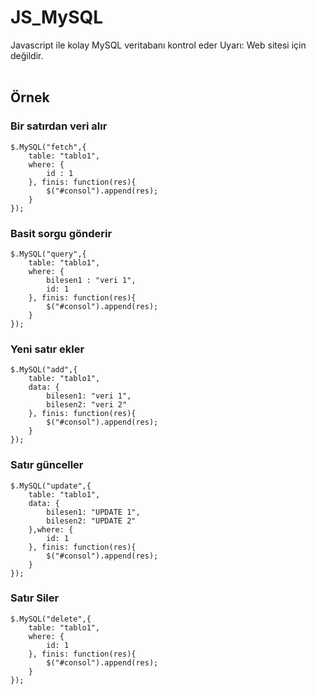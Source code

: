 # JS_MySQL
Javascript ile kolay MySQL veritabanı kontrol eder
Uyarı: Web sitesi için değildir.
<br /><br />
## Örnek
### Bir satırdan veri alır
```
$.MySQL("fetch",{
	table: "tablo1",
	where: {
		id : 1
	}, finis: function(res){
		$("#consol").append(res);
	}
});
```
### Basit sorgu gönderir
```
$.MySQL("query",{
	table: "tablo1",
	where: {
		bilesen1 : "veri 1",
		id: 1
	}, finis: function(res){
		$("#consol").append(res);
	}
});
```
### Yeni satır ekler
```
$.MySQL("add",{
	table: "tablo1",
	data: {
		bilesen1: "veri 1",
		bilesen2: "veri 2"
	}, finis: function(res){
		$("#consol").append(res);
	}
});
```
### Satır günceller
```
$.MySQL("update",{
	table: "tablo1",
	data: {
		bilesen1: "UPDATE 1",
		bilesen2: "UPDATE 2"
	},where: {
		id: 1
	}, finis: function(res){
		$("#consol").append(res);
	}
});
```
### Satır Siler
```
$.MySQL("delete",{
	table: "tablo1",
	where: {
		id: 1
	}, finis: function(res){
		$("#consol").append(res);
	}
});
```
